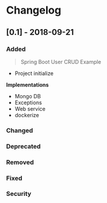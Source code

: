 ﻿# Changelog

## [0.1] - 2018-09-21
### Added
>  Spring Boot User CRUD Example

 - Project initialize

**Implementations**

 - Mongo DB
 - Exceptions
 - Web service
 - dockerize
 
### Changed

### Deprecated

### Removed

### Fixed

### Security
